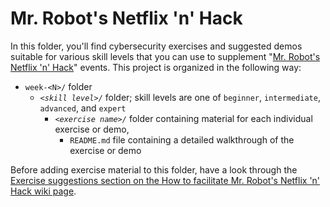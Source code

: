 # Mr. Robot's Netflix 'n' Hack

In this folder, you'll find cybersecurity exercises and suggested demos suitable for various skill levels that you can use to supplement "[Mr. Robot's Netflix 'n' Hack](https://github.com/AnarchoTechNYC/meta/wiki/How-to-facilitate-Mr.-Robot%27s-Netflix-%27n%27-Hack#exercise-suggestions)" events. This project is organized in the following way:

* `week-<N>/` folder
    * *`<skill level>/`* folder; skill levels are one of `beginner`, `intermediate`, `advanced`, and `expert`
        * *`<exercise name>/`* folder containing material for each individual exercise or demo,
            * `README.md` file containing a detailed walkthrough of the exercise or demo

Before adding exercise material to this folder, have a look through the [Exercise suggestions section on the How to facilitate Mr. Robot's Netflix 'n' Hack wiki page](https://github.com/AnarchoTechNYC/meta/wiki/How-to-facilitate-Mr.-Robot%27s-Netflix-%27n%27-Hack#exercise-suggestions).
